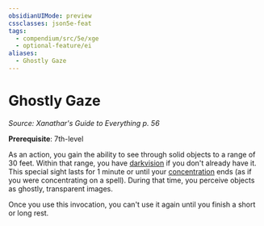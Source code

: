 ```yaml
---
obsidianUIMode: preview
cssclasses: json5e-feat
tags:
  - compendium/src/5e/xge
  - optional-feature/ei
aliases:
  - Ghostly Gaze
---
```

# Ghostly Gaze
*Source: Xanathar's Guide to Everything p. 56*  

**Prerequisite**: 7th-level

As an action, you gain the ability to see through solid objects to a range of 30 feet. Within that range, you have [darkvision](2-Mechanics/CLI/rules/senses.md#darkvision) if you don't already have it. This special sight lasts for 1 minute or until your [concentration](2-Mechanics/CLI/rules/conditions.md#concentration) ends (as if you were concentrating on a spell). During that time, you perceive objects as ghostly, transparent images.

Once you use this invocation, you can't use it again until you finish a short or long rest.